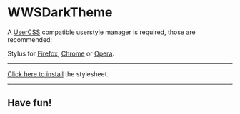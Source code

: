 # WWSDarkTheme
A [UserCSS](https://github.com/openstyles/stylus/wiki/UserCSS) compatible userstyle manager is required, those are recommended:

Stylus for [Firefox](https://addons.mozilla.org/en-US/firefox/addon/styl-us/), [Chrome](https://chrome.google.com/webstore/detail/stylus/clngdbkpkpeebahjckkjfobafhncgmne) or [Opera](https://addons.opera.com/en-gb/extensions/details/stylus/).

------

[Click here to install](https://raw.githubusercontent.com/carldamke/WWSDarkTheme/master/schulportal-erz-pb-dark.user.css) the stylesheet.

------

## Have fun!
